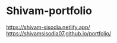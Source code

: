 ﻿# Shivam-portfolio
https://shivam-sisodia.netlify.app/
https://shivamsisodia07.github.io/portfolio/

